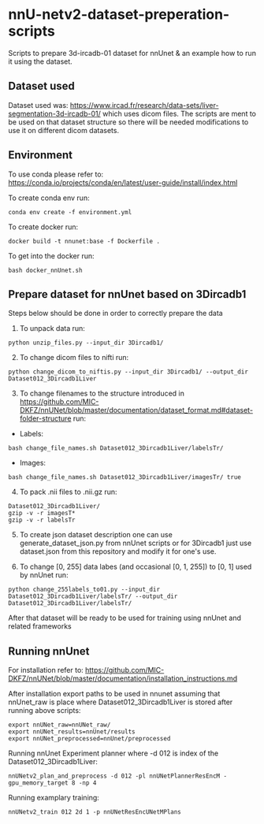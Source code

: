 # nnU-netv2-dataset-preperation-scripts
Scripts to prepare 3d-ircadb-01 dataset for nnUnet & an example how to run it using the dataset.

## Dataset used
Dataset used was: https://www.ircad.fr/research/data-sets/liver-segmentation-3d-ircadb-01/ which uses dicom files. The scripts are ment to be used on that dataset structure so there will be needed modifications to use it on different dicom datasets.

## Environment 
To use conda please refer to: https://conda.io/projects/conda/en/latest/user-guide/install/index.html

To create conda env run:
```
conda env create -f environment.yml
```

To create docker run:
```
docker build -t nnunet:base -f Dockerfile .
```

To get into the docker run:
```
bash docker_nnUnet.sh
```

## Prepare dataset for nnUnet based on 3Dircadb1
Steps below should be done in order to correctly prepare the data

1. To unpack data run:
```
python unzip_files.py --input_dir 3Dircadb1/
```

2. To change dicom files to nifti run:
```
python change_dicom_to_niftis.py --input_dir 3Dircadb1/ --output_dir Dataset012_3Dircadb1Liver
```

3. To change filenames to the structure introduced in https://github.com/MIC-DKFZ/nnUNet/blob/master/documentation/dataset_format.md#dataset-folder-structure run:
* Labels:
```
bash change_file_names.sh Dataset012_3Dircadb1Liver/labelsTr/
```

* Images:
```
bash change_file_names.sh Dataset012_3Dircadb1Liver/imagesTr/ true
```

4. To pack .nii files to .nii.gz run:
```
Dataset012_3Dircadb1Liver/
gzip -v -r imagesT*
gzip -v -r labelsTr
```

5. To create json dataset description one can use generate_dataset_json.py from nnUnet scripts or for 3Dircadb1 just use dataset.json from this repository and modify it for one's use.

6. To change [0, 255] data labes (and occasional [0, 1, 255]) to [0, 1] used by nnUnet run:
```
python change_255labels_to01.py --input_dir Dataset012_3Dircadb1Liver/labelsTr/ --output_dir Dataset012_3Dircadb1Liver/labelsTr/
```

After that dataset will be ready to be used for training using nnUnet and related frameworks

## Running nnUnet
For installation refer to: https://github.com/MIC-DKFZ/nnUNet/blob/master/documentation/installation_instructions.md

After installation export paths to be used in nnunet assuming that nnUnet_raw is place where Dataset012_3Dircadb1Liver is stored after running above scripts:
```
export nnUNet_raw=nnUNet_raw/ 
export nnUNet_results=nnUnet/results
export nnUNet_preprocessed=nnUnet/preprocessed
```

Running nnUnet Experiment planner where -d 012 is index of the Dataset012_3Dircadb1Liver:
```
nnUNetv2_plan_and_preprocess -d 012 -pl nnUNetPlannerResEncM -gpu_memory_target 8 -np 4
```

Running examplary training:
```
nnUNetv2_train 012 2d 1 -p nnUNetResEncUNetMPlans
```
